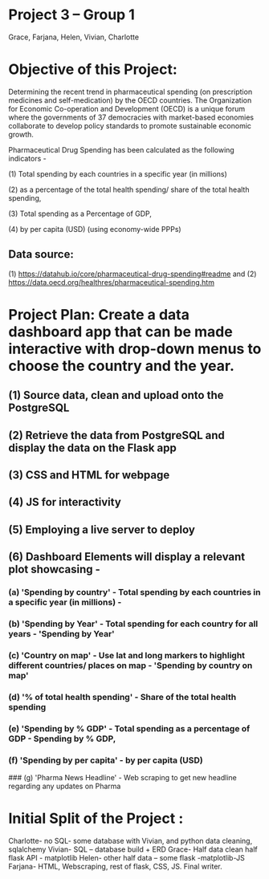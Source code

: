 # Project 3 – Group 1 
Grace, Farjana, Helen, Vivian, Charlotte

# Objective of this Project:

Determining the recent trend in pharmaceutical spending (on prescription medicines and self-medication) by the OECD countries. 
The Organization for Economic Co-operation and Development (OECD) is a unique forum where the governments of 37 democracies with market-based economies collaborate to develop policy standards to promote sustainable economic growth.

Pharmaceutical Drug Spending has been calculated as the following indicators -  

  (1) Total spending by each countries in a specific year (in millions)
  
  (2) as a percentage of the total health spending/ share of the total health spending, 
  
  (3) Total spending as a Percentage of GDP,
  
  (4) by per capita (USD) (using economy-wide PPPs)
  
## Data source: 
(1) https://datahub.io/core/pharmaceutical-drug-spending#readme and 
(2) https://data.oecd.org/healthres/pharmaceutical-spending.htm

  
# Project Plan: Create a data dashboard app that can be made interactive with drop-down menus to choose the country and the year.

## (1) Source data, clean and upload onto the PostgreSQL
## (2) Retrieve the data from PostgreSQL and display the data on the Flask app
## (3) CSS and HTML for webpage
## (4) JS for interactivity 
## (5) Employing a live server to deploy
## (6) Dashboard Elements will display a relevant plot showcasing  -

### (a) 'Spending by country' - Total spending by each countries in a specific year (in millions) - 
### (b) 'Spending by Year' - Total spending for each country for all years  - 'Spending by Year'
### (c) 'Country on map' - Use lat and long markers to highlight different countries/ places on map - 'Spending by country on map'
### (d) '% of total health spending' - Share of the total health spending
### (e) 'Spending by % GDP' - Total spending as a percentage of GDP - Spending by % GDP,
### (f) 'Spending by per capita' - by per capita (USD) 
### (g) 'Pharma News Headline' - Web scraping to get new headline regarding any updates on Pharma
    

# Initial Split of the Project :
Charlotte- no SQL- some database with Vivian, and python data cleaning, sqlalchemy 
Vivian- SQL – database build + ERD 
Grace- Half data clean half flask API - matplotlib
Helen- other half data – some flask -matplotlib-JS
Farjana- HTML, Webscraping, rest of flask, CSS, JS. Final writer. 

  
  
  
